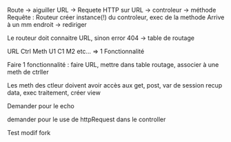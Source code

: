 Route -> aiguiller URL -> Requete HTTP sur URL -> controleur -> méthode
Requête : Routeur  créer instance(!) du controleur, exec de la methode 
Arrive à un mm endroit -> rediriger

Le routeur doit connaitre URL, sinon error 404 -> table de routage

URL  Ctrl  Meth
U1    C1    M2  etc... => 1 Fonctionnalité

Faire 1 fonctionnalité : faire URL, mettre dans table routage, associer à une meth de ctrller

Les meth des ctleur doivent avoir accès aux get, post, var de session
recup data, exec traitement, créer view




Demander pour le echo

demander pour le use de httpRequest dans le controller

Test modif fork
